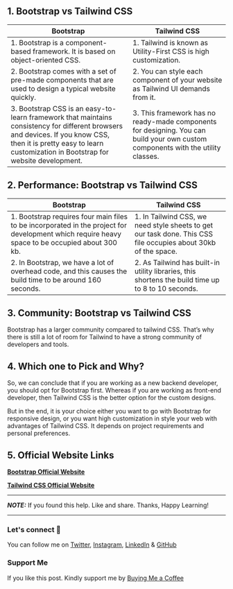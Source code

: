 ## 1. Bootstrap vs Tailwind CSS

| **Bootstrap**                                                                                                                                                                                                      | **Tailwind CSS**                                                                                                                 |
| ------------------------------------------------------------------------------------------------------------------------------------------------------------------------------------------------------------------ | -------------------------------------------------------------------------------------------------------------------------------- |
| 1. Bootstrap is a component-based framework. It is based on object-oriented CSS.                                                                                                                                   | 1. Tailwind is known as Utility-First CSS is high customization.                                                                 |
| 2. Bootstrap comes with a set of pre-made components that are used to design a typical website quickly.                                                                                                            | 2. You can style each component of your website as Tailwind UI demands from it.                                                  |
| 3. Bootstrap CSS is an easy-to-learn framework that maintains consistency for different browsers and devices. If you know CSS, then it is pretty easy to learn customization in Bootstrap for website development. | 3. This framework has no ready-made components for designing. You can build your own custom components with the utility classes. |

## 2. Performance: Bootstrap vs Tailwind CSS

| **Bootstrap**                                                                                                                                  | **Tailwind CSS**                                                                                               |
| ---------------------------------------------------------------------------------------------------------------------------------------------- | -------------------------------------------------------------------------------------------------------------- |
| 1. Bootstrap requires four main files to be incorporated in the project for development which require heavy space to be occupied about 300 kb. | 1. In Tailwind CSS, we need style sheets to get our task done. This CSS file occupies about 30kb of the space. |
| 2. In Bootstrap, we have a lot of overhead code, and this causes the build time to be around 160 seconds.                                      | 2. As Tailwind has built-in utility libraries, this shortens the build time up to 8 to 10 seconds.             |

## 3. Community: Bootstrap vs Tailwind CSS

Bootstrap has a larger community compared to tailwind CSS. That’s why there is still a lot of room for Tailwind to have a strong community of developers and tools.

## 4. Which one to Pick and Why?

So, we can conclude that if you are working as a new backend developer, you should opt for Bootstrap first. Whereas if you are working as front-end developer, then Tailwind CSS is the better option for the custom designs.

But in the end, it is your choice either you want to go with Bootstrap for responsive design, or you want high customization in style your web with advantages of Tailwind CSS. It depends on project requirements and personal preferences.

## 5. Official Website Links

**[Bootstrap Official Website](https://getbootstrap.com/)**

**[Tailwind CSS Official Website](https://tailwindcss.com/)**

---

**_NOTE:_** If you found this help. Like and share. Thanks, Happy Learning!

---

### Let's connect 💜

You can follow me on [Twitter](https://twitter.com/MrDanishSaleem), [Instagram](https://www.instagram.com/mrdanishsaleem/), [LinkedIn](https://www.linkedin.com/in/mrdanishsaleem/) & [GitHub](https://github.com/mrdanishsaleem/)

### Support Me

If you like this post. Kindly support me by [Buying Me a Coffee](https://www.buymeacoffee.com/mrdanishsaleem)
